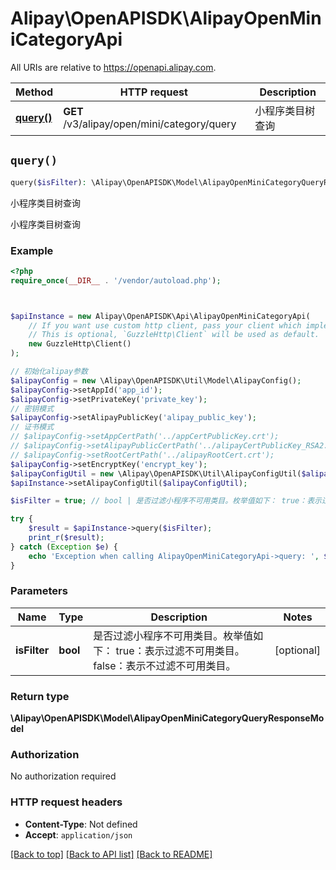 # Alipay\OpenAPISDK\AlipayOpenMiniCategoryApi

All URIs are relative to https://openapi.alipay.com.

Method | HTTP request | Description
------------- | ------------- | -------------
[**query()**](AlipayOpenMiniCategoryApi.md#query) | **GET** /v3/alipay/open/mini/category/query | 小程序类目树查询


## `query()`

```php
query($isFilter): \Alipay\OpenAPISDK\Model\AlipayOpenMiniCategoryQueryResponseModel
```

小程序类目树查询

小程序类目树查询

### Example

```php
<?php
require_once(__DIR__ . '/vendor/autoload.php');



$apiInstance = new Alipay\OpenAPISDK\Api\AlipayOpenMiniCategoryApi(
    // If you want use custom http client, pass your client which implements `GuzzleHttp\ClientInterface`.
    // This is optional, `GuzzleHttp\Client` will be used as default.
    new GuzzleHttp\Client()
);

// 初始化alipay参数
$alipayConfig = new \Alipay\OpenAPISDK\Util\Model\AlipayConfig();
$alipayConfig->setAppId('app_id');
$alipayConfig->setPrivateKey('private_key');
// 密钥模式
$alipayConfig->setAlipayPublicKey('alipay_public_key');
// 证书模式
// $alipayConfig->setAppCertPath('../appCertPublicKey.crt');
// $alipayConfig->setAlipayPublicCertPath('../alipayCertPublicKey_RSA2.crt');
// $alipayConfig->setRootCertPath('../alipayRootCert.crt');
$alipayConfig->setEncryptKey('encrypt_key');
$alipayConfigUtil = new \Alipay\OpenAPISDK\Util\AlipayConfigUtil($alipayConfig);
$apiInstance->setAlipayConfigUtil($alipayConfigUtil);

$isFilter = true; // bool | 是否过滤小程序不可用类目。枚举值如下： true：表示过滤不可用类目。 false：表示不过滤不可用类目。

try {
    $result = $apiInstance->query($isFilter);
    print_r($result);
} catch (Exception $e) {
    echo 'Exception when calling AlipayOpenMiniCategoryApi->query: ', $e->getMessage(), PHP_EOL;
}
```

### Parameters

Name | Type | Description  | Notes
------------- | ------------- | ------------- | -------------
 **isFilter** | **bool**| 是否过滤小程序不可用类目。枚举值如下： true：表示过滤不可用类目。 false：表示不过滤不可用类目。 | [optional]

### Return type

**\Alipay\OpenAPISDK\Model\AlipayOpenMiniCategoryQueryResponseModel**

### Authorization

No authorization required

### HTTP request headers

- **Content-Type**: Not defined
- **Accept**: `application/json`

[[Back to top]](#) [[Back to API list]](../../README.md#api-endpoints)
[[Back to README]](../../README.md)
